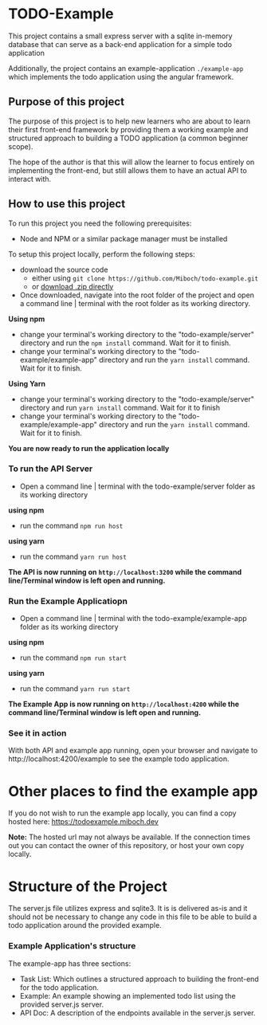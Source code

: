 # TODO-Example
This project contains a small express server with a sqlite in-memory database that can serve as a back-end application for a simple todo application

Additionally, the project contains an example-application `./example-app` which implements the todo application using the angular framework.

## Purpose of this project
The purpose of this project is to help new learners who are about to learn their first front-end framework by providing them a working example and structured approach to building a TODO application (a common beginner scope).

The hope of the author is that this will allow the learner to focus entirely on implementing the front-end, but still allows them to have an actual API to interact with.

## How to use this project
To run this project you need the following prerequisites:
* Node and NPM or a similar package manager must be installed

To setup this project locally, perform the following steps:
* download the source code
  * either using `git clone https://github.com/Miboch/todo-example.git` 
  * or [download .zip directly](https://github.com/Miboch/todo-example/archive/master.zip)
* Once downloaded, navigate into the root folder of the project and open a command line | terminal with the root folder as its working directory.

**Using npm**
  * change your terminal's working directory to the "todo-example/server" directory and run the `npm install` command. Wait for it to finish.
  * change your terminal's working directory to the "todo-example/example-app" directory and run the `yarn install` command. Wait for it to finish.

**Using Yarn**
  * change your terminal's working directory to the "todo-example/server" directory and run `yarn install` command. Wait for it to finish
  * change your terminal's working directory to the "todo-example/example-app" directory and run the `yarn install` command. Wait for it to finish.

**You are now ready to run the application locally**

### To run the API Server
* Open a command line | terminal with the todo-example/server folder as its working directory

**using npm**
* run the command `npm run host`

**using yarn**
* run the command `yarn run host`

**The API is now running on `http://localhost:3200` while the command line/Terminal window is left open and running.**

### Run the Example Applicatiopn
* Open a command line | terminal with the todo-example/example-app folder as its working directory

**using npm**
* run the command `npm run start`

**using yarn**
* run the command `yarn run start`

**The Example App is now running on `http://localhost:4200` while the command line/Terminal window is left open and running.**

### See it in action
With both API and example app running, open your browser and navigate to http://localhost:4200/example to see the example todo application.

# Other places to find the example app
If you do not wish to run the example app locally, you can find a copy hosted here: https://todoexample.miboch.dev

**Note:** The hosted url may not always be available. If the connection times out you can contact the owner of this repository, or host your own copy locally.

# Structure of the Project
The server.js file utilizes express and sqlite3. It is is delivered as-is and it should not be necessary to change any code in this file to be able to build a todo application around the provided example.

### Example Application's structure
The example-app has three sections:
* Task List: Which outlines a structured approach to building the front-end for the todo application.
* Example: An example showing an implemented todo list using the provided server.js server.
* API Doc: A description of the endpoints available in the server.js server.
